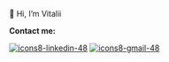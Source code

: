 👋 Hi, I’m Vitalii

**Contact me:**

[![icons8-linkedin-48](https://github.com/veetako/veetako/assets/146531032/4f0182ba-aca5-4256-bc36-28596ee7f46a)](https://www.linkedin.com/in/vitako/)
[![icons8-gmail-48](https://github.com/veetako/veetako/assets/146531032/d34fb455-75b8-4e92-ba90-36e15c1199cd)](mailto:vitako2410@gmail.com)

  


<!---
veetako/veetako is a ✨ special ✨ repository because its `README.md` (this file) appears on your GitHub profile.
You can click the Preview link to take a look at your changes.
--->
